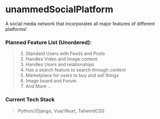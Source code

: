 # unammedSocialPlatform
A social media network that incorporates all major features of different platforms! 

### Planned Feature List (Unordered):
> 1. Standard Users with Feeds and Posts
> 2. Handles Video and Image content
> 3. Handles Users and relationships
> 4. Has a search feature to search through content
> 5. Marketplace for users to buy and sell things
> 6. Image board and Forum
> 7. And More ...

### Current Tech Stack
> Python//Django, Vue//Nuxt, TailwindCSS
>
